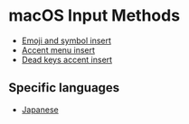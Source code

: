 # macOS Input Methods

* [Emoji and symbol insert](./emoji.md)
* [Accent menu insert](./accent-menu.md)
* [Dead keys accent insert](./dead-keys.md)

## Specific languages

* [Japanese](./japanese.md)